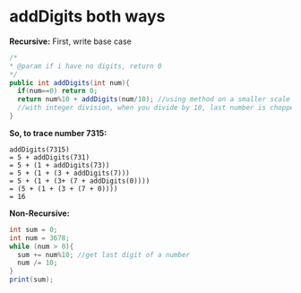 # addDigits both ways
**Recursive:**
First, write base case
```java
/*
* @param if i have no digits, return 0
*/
public int addDigits(int num){
  if(num==0) return 0;
  return num%10 + addDigits(num/10); //using method on a smaller scale
  //with integer division, when you divide by 10, last number is chopped off, then run again at a smaller scale
}
```
**So, to trace number 7315:**
```
addDigits(7315)
= 5 + addDigits(731)
= 5 + (1 + addDigits(73))
= 5 + (1 + (3 + addDigits(7)))
= 5 + (1 + (3+ (7 + addDigits(0))))
= (5 + (1 + (3 + (7 + 0))))
= 16
```


**Non-Recursive:**
```java
int sum = 0;
int num = 3678;
while (num > 0){
  sum += num%10; //get last digit of a number
  num /= 10;
}
print(sum);
```
